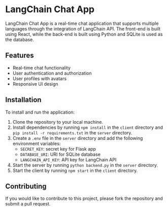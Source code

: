 # LangChain Chat App

LangChain Chat App is a real-time chat application that supports multiple languages through the integration of LangChain API. The front-end is built using React, while the back-end is built using Python and SQLite is used as the database.

## Features

- Real-time chat functionality
- User authentication and authorization
- User profiles with avatars
- Responsive UI design

## Installation

To install and run the application:

1. Clone the repository to your local machine.
2. Install dependencies by running `npm install` in the `client` directory and `pip install -r requirements.txt` in the `server` directory.
3. Create a `.env` file in the `server` directory and add the following environment variables:
   - `SECRET_KEY`: secret key for Flask app
   - `DATABASE_URI`: URI for SQLite database
   - `LANGCHAIN_API_KEY`: API key for LangChain API
4. Start the server by running `python backend.py` in the `server` directory.
5. Start the client by running `npm start` in the `client` directory.

## Contributing

If you would like to contribute to this project, please fork the repository and submit a pull request.
